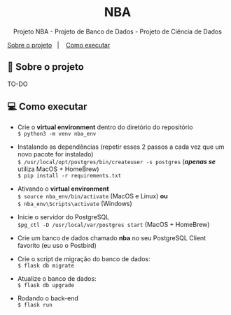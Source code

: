 <h1 align="center">NBA</h1>

<p align="center">
  <p align="center">Projeto NBA - Projeto de Banco de Dados - Projeto de Ciência de Dados</p>
  <a href="#-sobre-o-projeto">Sobre o projeto</a>&nbsp;&nbsp;&nbsp;|&nbsp;&nbsp;&nbsp;
  <a href="#-como-executar">Como executar</a>
</p>

## 🏀 Sobre o projeto
TO-DO

## 💻 Como executar
* Crie o **virtual environment** dentro do diretório do repositório<br>
`$ python3 -m venv nba_env`<br>

* Instalando as dependências (repetir esses 2 passos a cada vez que um novo pacote for instalado)<br>
`$ /usr/local/opt/postgres/bin/createuser -s postgres` (***apenas se*** utiliza MacOS + HomeBrew)<br>
`$ pip install -r requirements.txt`

* Ativando o **virtual environment**<br>
`$ source nba_env/bin/activate` (MacOS e Linux) **ou** <br>
`$ nba_env\Scripts\activate` (Windows)<br>

* Inicie o servidor do PostgreSQL<br>
`$pg_ctl -D /usr/local/var/postgres start` (MacOS + HomeBrew)<br>
  
* Crie um banco de dados chamado **nba** no seu PostgreSQL Client favorito (eu uso o Postbird)<br>
  
* Crie o script de migração do banco de dados:<br>
`$ flask db migrate`

* Atualize o banco de dados:<br>
`$ flask db upgrade`

* Rodando o back-end<br>
`$ flask run`